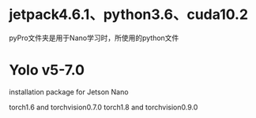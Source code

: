 # jetpack4.6.1、python3.6、cuda10.2
pyPro文件夹是用于Nano学习时，所使用的python文件

# Yolo v5-7.0
installation package for Jetson Nano

torch1.6 and torchvision0.7.0
torch1.8 and torchvision0.9.0
